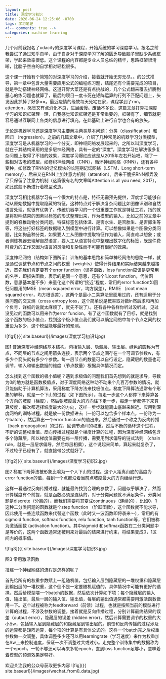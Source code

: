 ```yaml
---
layout: post
title: 深度学习初识
date: 2020-06-24 12:25:06 -0700
tags: 学习笔记
<!-- comments: true -->
categories: machine learning
---
```


几个月前我报名了udacity的深度学习课程，开始系统的学习深度学习。报名之前我尝试了通过知乎自学，由于自身对于深度学习了解的匮乏导致脑子里缺少系统框架，学起来效率很低。这个课程的内容都是专业人员总结的精华，思路框架很清晰，比脑子空白的自学相对轻松很多。

这个课一开始有个简短的对深度学习的介绍，接着就开始无穷无尽。。的公式推导，第一章中包含大量需要应用公式的编程练习题，结尾还有个需要完成的项目，就是手动搭建神经网络。这道开胃大菜还是有点挑战的，几个公式翻来覆去折腾到恶心的练习题也就算了，最后的项目一度卡死在矩阵运算的行列不匹配问题上，头发因此抓掉了好多==。最近疫情的缘故每天死宅在家，课程学到了rnn，attention，感觉又有点消化不良，进展缓慢。废话不多说，这篇文章打算把深度学习的知识框架理一理，自我感觉知识框架还是非常重要的，框架有了，细节就更容易通过互联网上各类的信息进行填充，在此基础上进行自学也会有的放矢。

无论是机器学习还是深度学习主要解决两类基本问题：分类（classification）和回归 （regression）。之前的几篇文章中，介绍了几种常见的机器学习分类模型，深度学习是从机器学习的一个分支，即神经网络发展起来的，之所以叫深度学习，就在于其结构采用的是多层神经网络，具有一定的“深度”。深度学习在解决很多复杂问题上取得了不错的效果，深度学习爆红应该是从2015年左右开始吧，除了一些相对古老的模型，如卷积神经网络（CNN），循环神经网络（RNN），还有各种变种，如修改了RNN的记忆模块的长短期记忆网络（LSTM，Long short-term memory），后来又在RNN上加注意力机制（attention），后来干脆把RNN都弄没了只保留了注意力机制（这篇很有名的文章叫Attention is all you need, 2017），如此这般不断进行着模型改造。

深度学习相比机器学习有一个很大的特点是，特征无需预先提供，深度学习能够自动从原始数据中提取隐藏的特征。这种特点对于解决复杂问题比如图像识别和自然语言处理，就很有优势了。传统机器学习的一个很重要工作就是特征工程，指的就是将影响结果的因素以标签的形式整理出来，作为模型的输入，比如之前的文章中提到的脊椎动物分类问题，特征标签包括体温、是否水生、是否胎生、是否卵生等等，将这些打好标签的数据输入到模型中进行计算。可以想像如果是个图像分类问题，比如狗品种分类，如果要人工从图像中提取特征作为输入，简直难以想象；或者训练机器去理解自然语言，要人工从语言特点中整理出数字化的标签，既是件费时费力的工作又因为语言的灵活和复杂性而不可能有很好的效果。

深度神经网络（结构如下图所示）训练的基本思路和简单神经网络的思路一样，就是通过调整节点和节点之间的权重（weights）使得计算结果和实际结果越来越接近，首先我们肯定要有个error function（误差函数，loss function应该是更常用的名字，即损失函数，表示的是同一个意思，还有个叫cost function，代价函数，意思基本差不多）来量化这个所谓的“接近”程度，常用的error function如回归问题用的MSE（mean squared error，均方误差），RMSE （root mean squared error，均方根误差），这两个是最小二乘算法里面用过的，还有适用于分类问题的交叉熵（cross entropy loss，这个简单说是概率取对数ln然后求和再加个负号，详细的说就太麻烦了，就先不说了）。还有各种各样你听过没听过，见过没见过的函数可以用来作为error funcion。有了这个函数就有了目标，就是找到这个函数的极小值点，找到这个极小值点我们就可以确定网络中每个节点之间的权重设为多少，这个模型能够最好的预测。

![fig1]({{ site.baseurl}}/images/深度学习初识1.jpg)

图1 普通深度神经网络基本结构。包括输入层、隐藏层、输出层。绿色的圆称为节点，不同层的节点之间用箭头连接，表示两个节点之间存在一个可调节参数w，有多少个箭头就有多少个参数。每一层节点的数量可以自行设定，隐藏层的数量也可调节，输入和输出数据的维度（节点数量）根据具体情况而定。

怎么找到这个函数的极小值呢？遇到求极值的问题我们首先想到的就是求导，导数为0的地方就是函数极值点，对于深度网络这种动不动来个几百万参数的情况，就只能借助于计算机算法，采用梯度下降方法来找极值点。梯度下降算法通常有个形象的解释，就是一个下山的过程（如下图所示），每走一步这个人都停下来算算各个方向的坡度（梯度），然后朝坡度最大的方向往下走一步，每走一步都停下来算算坡度，每次都选择坡度最大的方向，这样一步步就能离山底越来越近。应用到深度网络的训练过程，就是放一份数据进去（一份可以包含多个样本点，一份称为一个batch），然后算出一个error function的值出来，然后通过一个称之为反向传播 （back propogation）的过程，回调节点间的权重，然后不断的循环这个过程，不断的调整权重值。反向传播过程就是个梯度计算的过程，因为深度神经网络包含多个隐藏层，所以梯度值需要在每一层传播，需要用到求偏导的链式法则 （chain rule，就是一层层求偏导，然后每层相乘），这个说起来简单，算起来就复杂了，不过轮子已经有了，就直接带公式就好了。

![fig2]({{ site.baseurl}}/images/深度学习初识2.jpg)

图2 梯度下降算法被形象比喻为一个人下山的过程。这个人距离山底的高度为error function的值，每到一个点都沿着当前点坡度最大的方向继续行走。

这样一看通过反向传播过程，就能最终找到合理的参数了，问题似乎解决了，然而计算梯度有个前提，就是函数必须是连续的，对于分类问题就不满足条件，分类问题是discrete（分离的），而我们需要将其变成continuous（连续的），比如0，1这种二分类问题的函数就是个step function （阶跃函数），这个函数就不能求导，因此使用一些连续函数来代替这个函数（此时又一波函数即将袭来～），常用的有sigmoid function, softmax function, relu function, tanh function等，它们被称为激活函数 (activation function)。其中sigmoid 和softmax函数在二分类问题中是等价的，这两个函数通常还被用来对最后的结果进行约束，将结果变成0，1区间内的概率值。

![fig3]({{ site.baseurl}}/images/深度学习初识3.jpg)

图3 常用激活函数

搭建一个神经网络的流程是怎样的呢？

首先给所有的权重参数赋上一组随机值，包括输入层到隐藏层的一堆权重和隐藏层到输出层的一堆权重，这个倒不是一定要随机赋值的，具体情况中可能有更好的选择。然后给模型喂一个batch的数据，然后依次计算如下项：每个隐藏层的输入值、输出值，最后一层的输入值、输出值，每层的输出值通常都需要用激活函数做用一下。这个过程被称为feedforward（前馈）过程，也就是按照当前的模型进行计算的过程，不涉及参数的调整。接着就是反向传播过程，分别计算最终结果的误差（output error），隐藏层的误差 (hidden error)，然后计算需要调节的权重的大小Δw，包括输入层到隐藏层的和隐藏层到输出层的。前馈和反向传播的过程涉及的运算都是矩阵运算，每个项的计算是有具体公式的。这样一个batch完之后权重参数做一次调整，具体调整多少还可以用learningrate（学习速度）来作为权重加在Δw上来控制速度，保证一次不调整过大或过小。走完整个训练集中的数据称为一个epoch，一轮不够还可以再来多轮epoch，直到loss function足够小，意味着着模型的预测效果足够好。

欢迎关注我的公众号获取更多内容
![fig]({{ site.baseurl}}/images/wechat_from0_data.jpg)
